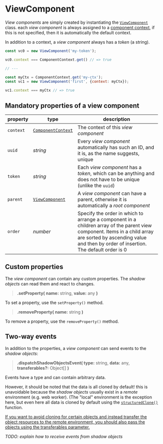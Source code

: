 # ViewComponent

*View components* are simply created by instantiating the [`ViewComponent`](./ViewComponent.ts) class. each *view component* is always assigned to a [component context](./ComponentContext.md), if this is not specified, then it is automatically the default context.

In addition to a context, a *view component* always has a _token_ (a string).

```js
const vc0 = new ViewComponent('my-token');

vc0.context === ComponentContext.get() // => true

// ---

const myCtx = ComponentContext.get('my-ctx');
const vc1 = new ViewComponent('first', {context: myCtx});

vc1.context === myCtx // => true
```

## Mandatory properties of a view component

| property | type | description |
|----------|------|-------------|
| `context` | [`ComponentContext`](./ComponentContext.ts) | The context of this _view component_ |
| `uuid` | _string_ | Every _view component_ automatically has such an ID, and it is, as the name suggests, unique |
| `token` | _string_ | Each _view component_ has a _token_, which can be anything and does not have to be unique (unlike the `uuid`) |
| `parent` | [`ViewComponent`](./ViewComponent.ts) | A _view component_ can have a parent, otherwise it is automatically a _root component_ |
| `order` | _number_ | Specify the order in which to arrange a component in a children array of the parent view component. Items in a child array are sorted by ascending value and then by order of insertion. The default order is 0 |

## Custom properties

The _view component_ can contain any custom properties. The _shadow objects_ can read them and react to changes.

> **.setProperty( name:** string, **value:** any **)**

To set a property, use the `setProperty()` method.

> **.removeProperty( name:** string **)**

To remove a property, use the `removeProperty()` method.


## Two-way events

In addition to the properties, a _view component_ can send events to the _shadow objects_:

> **.dispatchShadowObjectsEvent( type:** string, **data:** any, **transferables?:** Object[] **)**

Events have a type and can contain arbitrary data.

However, it should be noted that the data is all cloned by default! this is unavoidable because the _shadow objects_ usually exist in a _remote_ environment (e.g. web worker). (The "local" environment is the exception here, but even here all data is cloned by default using the [`structuredClone()`](https://developer.mozilla.org/en-US/docs/Web/API/structuredClone) function.

[If you want to avoid cloning for certain objects and instead transfer the object resources to the remote environment, you should also pass the objects using the transferables parameter.](https://developer.mozilla.org/en-US/docs/Web/API/Web_Workers_API/Transferable_objects)

_TODO: explain how to receive events from shadow objects_
